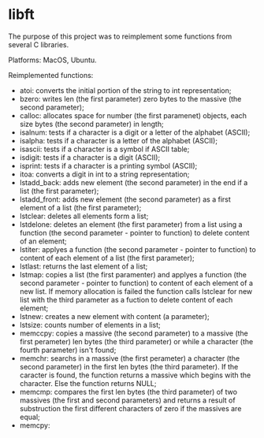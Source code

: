 # libft
The purpose of this project was to reimplement some functions from several C libraries.

Platforms: MacOS, Ubuntu.

Reimplemented functions:
- atoi: converts the initial portion of the string to int representation;
- bzero: writes len (the first parameter) zero bytes to the massive (the second parameter);
- calloc: allocates space for number (the first paramenet) objects, each size bytes (the second parameter) in length;
- isalnum: tests if a character is a digit or a letter of the alphabet (ASCII);
- isalpha: tests if a character is a letter of the alphabet (ASCII);
- isascii: tests if a character is a symbol if ASCII table;
- isdigit: tests if a character is a digit (ASCII);
- isprint: tests if a character is a printing symbol (ASCII);
- itoa: converts a digit in int to a string representation;
- lstadd_back: adds new element (the second parameter) in the end if a list (the first parameter);
- lstadd_front: adds new element (the second parameter) as a first element of a list (the first parameter);
- lstclear: deletes all elements form a list;
- lstdelone: deletes an element (the first parameter) from a list using a function (the second parameter - pointer to function) to delete content of an element;
- lstiter: applyes a function (the second parameter - pointer to function) to content of each element of a list (the first parameter);
- lstlast: returns the last element of a list;
- lstmap: copies a list (the first paramenter) and applyes a function (the second parameter - pointer to function) to content of each element of a new list. If memory allocation is failed the function calls lstclear for new list with the third parameter as a fuction to delete content of each element;
- lstnew: creates a new element with content (a parameter);
- lstsize: counts number of elements in a list;
- memccpy: copies a massive (the second parameter) to a massive (the first perameter) len bytes (the third parameter) or while a character (the fourth parameter) isn't found;
- memchr: searchs in a massive (the first perameter) a character (the second parameter) in the first len bytes (the third parameter). If the caracter is found, the function returns a massive which begins with the character. Else the function returns NULL;
- memcmp: compares the first len bytes (the third parameter) of two massives (the first and second parameters) and returns a result of substruction the first different characters of zero if the massives are equal;
- memcpy: 
